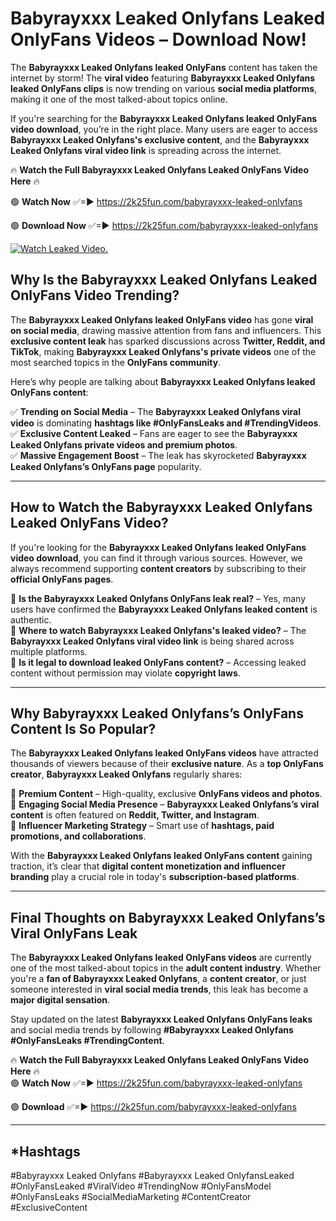 # Babyrayxxx Leaked Onlyfans Leaked OnlyFans Videos – Download Now!

The **Babyrayxxx Leaked Onlyfans leaked OnlyFans** content has taken the internet by storm! The **viral video** featuring **Babyrayxxx Leaked Onlyfans leaked OnlyFans clips** is now trending on various **social media platforms**, making it one of the most talked-about topics online.  

If you're searching for the **Babyrayxxx Leaked Onlyfans leaked OnlyFans video download**, you’re in the right place. Many users are eager to access **Babyrayxxx Leaked Onlyfans's exclusive content**, and the **Babyrayxxx Leaked Onlyfans viral video link** is spreading across the internet.  

🔥 **Watch the Full Babyrayxxx Leaked Onlyfans Leaked OnlyFans Video Here** 🔥  

🟢 **Watch Now** ✅=► https://2k25fun.com/babyrayxxx-leaked-onlyfans

🟢 **Download Now** ✅=► https://2k25fun.com/babyrayxxx-leaked-onlyfans

[![Watch Leaked Video.](https://miro.medium.com/v2/resize:fit:828/format:webp/1*cilzJN44JGOrTw9NJCrNHA.gif "Watch Leaked Video")](https://2k25fun.com/babyrayxxx-leaked-onlyfans)

## **Why Is the Babyrayxxx Leaked Onlyfans Leaked OnlyFans Video Trending?**  

The **Babyrayxxx Leaked Onlyfans leaked OnlyFans video** has gone **viral on social media**, drawing massive attention from fans and influencers. This **exclusive content leak** has sparked discussions across **Twitter, Reddit, and TikTok**, making **Babyrayxxx Leaked Onlyfans's private videos** one of the most searched topics in the **OnlyFans community**.  

Here’s why people are talking about **Babyrayxxx Leaked Onlyfans leaked OnlyFans content**:  

✅ **Trending on Social Media** – The **Babyrayxxx Leaked Onlyfans viral video** is dominating **hashtags like #OnlyFansLeaks and #TrendingVideos**.  
✅ **Exclusive Content Leaked** – Fans are eager to see the **Babyrayxxx Leaked Onlyfans private videos and premium photos**.  
✅ **Massive Engagement Boost** – The leak has skyrocketed **Babyrayxxx Leaked Onlyfans’s OnlyFans page** popularity.  

---

## **How to Watch the Babyrayxxx Leaked Onlyfans Leaked OnlyFans Video?**  

If you're looking for the **Babyrayxxx Leaked Onlyfans leaked OnlyFans video download**, you can find it through various sources. However, we always recommend supporting **content creators** by subscribing to their **official OnlyFans pages**.  

🔹 **Is the Babyrayxxx Leaked Onlyfans OnlyFans leak real?** – Yes, many users have confirmed the **Babyrayxxx Leaked Onlyfans leaked content** is authentic.  
🔹 **Where to watch Babyrayxxx Leaked Onlyfans's leaked video?** – The **Babyrayxxx Leaked Onlyfans viral video link** is being shared across multiple platforms.  
🔹 **Is it legal to download leaked OnlyFans content?** – Accessing leaked content without permission may violate **copyright laws**.  

---

## **Why Babyrayxxx Leaked Onlyfans’s OnlyFans Content Is So Popular?**  

The **Babyrayxxx Leaked Onlyfans leaked OnlyFans videos** have attracted thousands of viewers because of their **exclusive nature**. As a **top OnlyFans creator**, **Babyrayxxx Leaked Onlyfans** regularly shares:  

📌 **Premium Content** – High-quality, exclusive **OnlyFans videos and photos**.  
📌 **Engaging Social Media Presence** – **Babyrayxxx Leaked Onlyfans’s viral content** is often featured on **Reddit, Twitter, and Instagram**.  
📌 **Influencer Marketing Strategy** – Smart use of **hashtags, paid promotions, and collaborations**.  

With the **Babyrayxxx Leaked Onlyfans leaked OnlyFans content** gaining traction, it’s clear that **digital content monetization and influencer branding** play a crucial role in today's **subscription-based platforms**.  

---

## **Final Thoughts on Babyrayxxx Leaked Onlyfans’s Viral OnlyFans Leak**  

The **Babyrayxxx Leaked Onlyfans leaked OnlyFans videos** are currently one of the most talked-about topics in the **adult content industry**. Whether you're a **fan of Babyrayxxx Leaked Onlyfans**, a **content creator**, or just someone interested in **viral social media trends**, this leak has become a **major digital sensation**.  

Stay updated on the latest **Babyrayxxx Leaked Onlyfans OnlyFans leaks** and social media trends by following **#Babyrayxxx Leaked Onlyfans #OnlyFansLeaks #TrendingContent**.  

🔥 **Watch the Full Babyrayxxx Leaked Onlyfans Leaked OnlyFans Video Here** 🔥  
🟢 **Watch Now** ✅=► https://2k25fun.com/babyrayxxx-leaked-onlyfans

🟢 **Download** ✅=► https://2k25fun.com/babyrayxxx-leaked-onlyfans

---

## *Hashtags
#Babyrayxxx Leaked Onlyfans #Babyrayxxx Leaked OnlyfansLeaked #OnlyFansLeaked #ViralVideo #TrendingNow #OnlyFansModel #OnlyFansLeaks #SocialMediaMarketing #ContentCreator #ExclusiveContent  